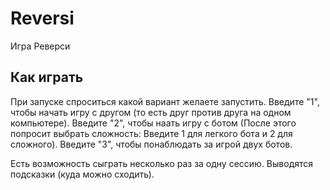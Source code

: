 # Reversi
Игра Реверси

## Как играть
При запуске спроситься какой вариант желаете запустить. 
Введите "1", чтобы начать игру с другом (то есть друг против друга на одном компьютере). 
Введите "2", чтобы наать игру с ботом (После этого попросит выбрать сложность: Введите 1 для легкого бота и 2 для сложного). 
Введите "3", чтобы понаблюдать за игрой двух ботов. 

Есть возможность сыграть несколько раз за одну сессию. 
Выводятся подсказки (куда можно сходить). 
